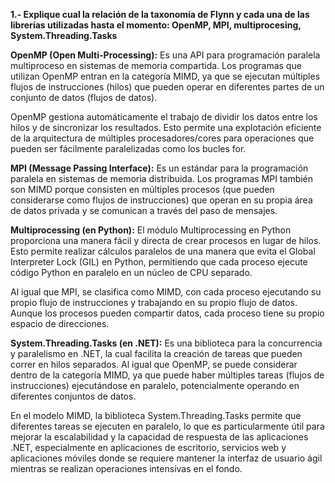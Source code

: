 **1.- Explique cual la relación de la taxonomía de Flynn y cada una de las librerías utilizadas hasta el momento: OpenMP, MPI, multiprocesing, System.Threading.Tasks**

**OpenMP (Open Multi-Processing):** Es una API para programación paralela multiproceso en sistemas de memoria compartida. Los programas que utilizan OpenMP entran en la categoría MIMD, ya que se ejecutan múltiples flujos de instrucciones (hilos) que pueden operar en diferentes partes de un conjunto de datos (flujos de datos).

OpenMP gestiona automáticamente el trabajo de dividir los datos entre los hilos y de sincronizar los resultados. Esto permite una explotación eficiente de la arquitectura de múltiples procesadores/cores para operaciones que pueden ser fácilmente paralelizadas como los bucles for.

**MPI (Message Passing Interface):** Es un estándar para la programación paralela en sistemas de memoria distribuida. Los programas MPI también son MIMD porque consisten en múltiples procesos (que pueden considerarse como flujos de instrucciones) que operan en su propia área de datos privada y se comunican a través del paso de mensajes.

**Multiprocessing (en Python):** El módulo Multiprocessing en Python proporciona una manera fácil y directa de crear procesos en lugar de hilos. Esto permite realizar cálculos paralelos de una manera que evita el Global Interpreter Lock (GIL) en Python, permitiendo que cada proceso ejecute código Python en paralelo en un núcleo de CPU separado.

Al igual que MPI, se clasifica como MIMD, con cada proceso ejecutando su propio flujo de instrucciones y trabajando en su propio flujo de datos. Aunque los procesos pueden compartir datos, cada proceso tiene su propio espacio de direcciones.

**System.Threading.Tasks (en .NET):** Es una biblioteca para la concurrencia y paralelismo en .NET, la cual facilita la creación de tareas que pueden correr en hilos separados. Al igual que OpenMP, se puede considerar dentro de la categoría MIMD, ya que puede haber múltiples tareas (flujos de instrucciones) ejecutándose en paralelo, potencialmente operando en diferentes conjuntos de datos.

En el modelo MIMD, la biblioteca System.Threading.Tasks permite que diferentes tareas se ejecuten en paralelo, lo que es particularmente útil para mejorar la escalabilidad y la capacidad de respuesta de las aplicaciones .NET, especialmente en aplicaciones de escritorio, servicios web y aplicaciones móviles donde se requiere mantener la interfaz de usuario ágil mientras se realizan operaciones intensivas en el fondo.